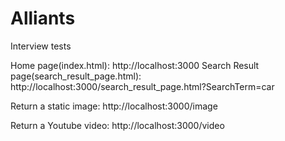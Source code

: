 # Alliants
Interview tests

Home page(index.html): http://localhost:3000
Search Result page(search_result_page.html): http://localhost:3000/search_result_page.html?SearchTerm=car


Return a static image: http://localhost:3000/image

Return a Youtube video: http://localhost:3000/video